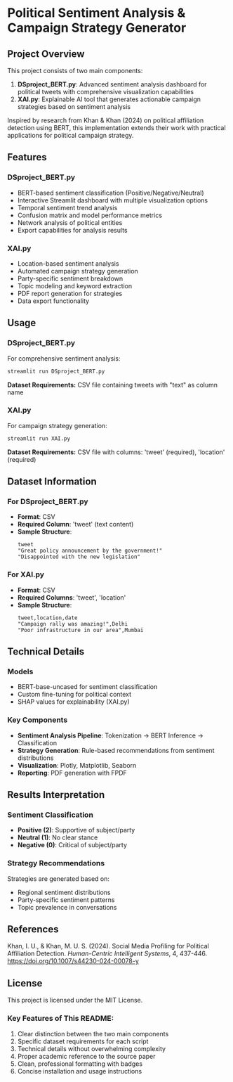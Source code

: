 # Political Sentiment Analysis & Campaign Strategy Generator

## Project Overview

This project consists of two main components:

1. **DSproject_BERT.py**: Advanced sentiment analysis dashboard for political tweets with comprehensive visualization capabilities
2. **XAI.py**: Explainable AI tool that generates actionable campaign strategies based on sentiment analysis

Inspired by research from Khan & Khan (2024) on political affiliation detection using BERT, this implementation extends their work with practical applications for political campaign strategy.

## Features

### DSproject_BERT.py
- BERT-based sentiment classification (Positive/Negative/Neutral)
- Interactive Streamlit dashboard with multiple visualization options
- Temporal sentiment trend analysis
- Confusion matrix and model performance metrics
- Network analysis of political entities
- Export capabilities for analysis results

### XAI.py
- Location-based sentiment analysis
- Automated campaign strategy generation
- Party-specific sentiment breakdown
- Topic modeling and keyword extraction
- PDF report generation for strategies
- Data export functionality

## Usage

### DSproject_BERT.py
For comprehensive sentiment analysis:
```bash
streamlit run DSproject_BERT.py
```

**Dataset Requirements:**
CSV file containing tweets with "text" as column name

### XAI.py
For campaign strategy generation:
```bash
streamlit run XAI.py
```

**Dataset Requirements:**
CSV file with columns: 'tweet' (required), 'location' (required)

## Dataset Information

### For DSproject_BERT.py
- **Format**: CSV
- **Required Column**: 'tweet' (text content)
- **Sample Structure**:
  ```
  tweet
  "Great policy announcement by the government!"
  "Disappointed with the new legislation"
  ```

### For XAI.py
- **Format**: CSV
- **Required Columns**: 'tweet', 'location'
- **Sample Structure**:
  ```
  tweet,location,date
  "Campaign rally was amazing!",Delhi
  "Poor infrastructure in our area",Mumbai
  ```

## Technical Details

### Models
- BERT-base-uncased for sentiment classification
- Custom fine-tuning for political context
- SHAP values for explainability (XAI.py)

### Key Components
- **Sentiment Analysis Pipeline**: Tokenization → BERT Inference → Classification
- **Strategy Generation**: Rule-based recommendations from sentiment distributions
- **Visualization**: Plotly, Matplotlib, Seaborn
- **Reporting**: PDF generation with FPDF

## Results Interpretation

### Sentiment Classification
- **Positive (2)**: Supportive of subject/party
- **Neutral (1)**: No clear stance
- **Negative (0)**: Critical of subject/party

### Strategy Recommendations
Strategies are generated based on:
- Regional sentiment distributions
- Party-specific sentiment patterns
- Topic prevalence in conversations

## References

Khan, I. U., & Khan, M. U. S. (2024). Social Media Profiling for Political Affiliation Detection. *Human-Centric Intelligent Systems*, 4, 437-446. https://doi.org/10.1007/s44230-024-00078-y

## License

This project is licensed under the MIT License.

### Key Features of This README:
1. Clear distinction between the two main components
2. Specific dataset requirements for each script
3. Technical details without overwhelming complexity
4. Proper academic reference to the source paper
5. Clean, professional formatting with badges
6. Concise installation and usage instructions
